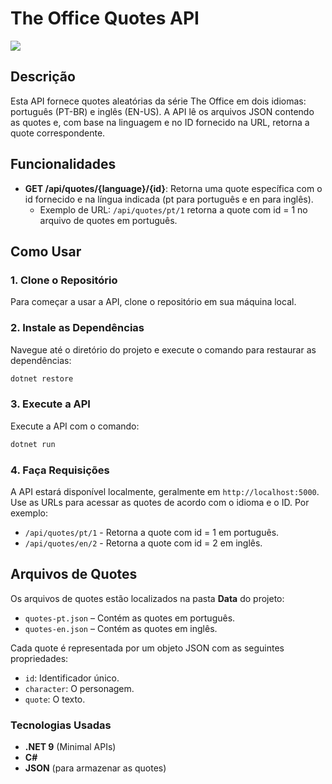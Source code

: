 # The Office Quotes API
![](https://media3.giphy.com/media/v1.Y2lkPTc5MGI3NjExd2MxeTQwaDFrODFhZjVjNGk5cG1xNGZ4d2dyMncwdmc4ajYxc3YyMSZlcD12MV9pbnRlcm5hbF9naWZfYnlfaWQmY3Q9Zw/6wmz6Qo40eTDf4tW3Z/giphy.gif)
## Descrição
Esta API fornece quotes aleatórias da série The Office em dois idiomas: português (PT-BR) e inglês (EN-US). A API lê os arquivos JSON contendo as quotes e, com base na linguagem e no ID fornecido na URL, retorna a quote correspondente.

## Funcionalidades
- **GET /api/quotes/{language}/{id}**: Retorna uma quote específica com o id fornecido e na língua indicada (pt para português e en para inglês).
  - Exemplo de URL: `/api/quotes/pt/1` retorna a quote com id = 1 no arquivo de quotes em português.

## Como Usar

### 1. Clone o Repositório
Para começar a usar a API, clone o repositório em sua máquina local.

### 2. Instale as Dependências
Navegue até o diretório do projeto e execute o comando para restaurar as dependências:

```bash
dotnet restore
```
### 3. Execute a API
Execute a API com o comando:

```bash
dotnet run
```
### 4. Faça Requisições

A API estará disponível localmente, geralmente em `http://localhost:5000`. Use as URLs para acessar as quotes de acordo com o idioma e o ID. Por exemplo:

- `/api/quotes/pt/1` - Retorna a quote com id = 1 em português.
- `/api/quotes/en/2` - Retorna a quote com id = 2 em inglês.

## Arquivos de Quotes

Os arquivos de quotes estão localizados na pasta **Data** do projeto:

- `quotes-pt.json` – Contém as quotes em português.
- `quotes-en.json` – Contém as quotes em inglês.

Cada quote é representada por um objeto JSON com as seguintes propriedades:

- `id`: Identificador único.
- `character`: O personagem.
- `quote`: O texto.

### Tecnologias Usadas

- **.NET 9** (Minimal APIs)
- **C#**
- **JSON** (para armazenar as quotes)
